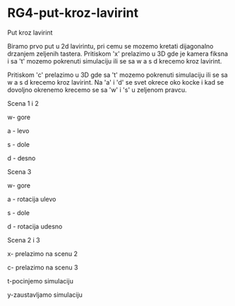 # RG4-put-kroz-lavirint
Put kroz lavirint


Biramo prvo put u 2d lavirintu, pri cemu se mozemo kretati dijagonalno drzanjem zeljenih tastera.
Pritiskom 'x' prelazimo u 3D gde je kamera fiksna i sa 't' mozemo pokrenuti simulaciju ili se sa w a s d krecemo kroz lavirint.

Pritiskom 'c' prelazimo u 3D gde sa 't' mozemo pokrenuti simulaciju ili se sa w a s d krecemo kroz lavirint. Na 'a' i 'd' se svet okrece oko kocke i kad se dovoljno okrenemo krecemo se sa 'w' i 's' u zeljenom pravcu. 

Scena 1 i 2

w- gore

a - levo

s - dole

d - desno


Scena 3

w- gore

a - rotacija ulevo

s - dole

d - rotacija udesno

Scena 2 i 3

x- prelazimo na scenu 2

c- prelazimo na scenu 3


t-pocinjemo simulaciju

y-zaustavljamo simulaciju

